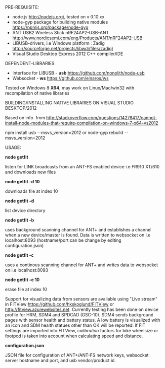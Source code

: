 PRE-REQUISITE:

  - node.js http://nodejs.org/, tested on v 0.10.xx
  - node-gyp package for building native modules https://npmjs.org/package/node-gyp
  - ANT USB2 Wireless Stick nRF24AP2-USB-ANT http://www.nordicsemi.com/eng/Products/ANT/nRF24AP2-USB
  - LIBUSB-drivers, i.e Windows platform : Zadig http://sourceforge.net/projects/libwdi/files/zadig/
  - Visual Studio Desktop Express 2012 C++ compiler/IDE
  
DEPENDENT-LIBRARIES

  - Interface for LIBUSB - <b>usb</b> https://github.com/nonolith/node-usb
  - Websocket - <b>ws</b> https://github.com/einaros/ws
  
Tested on Windows 8 <b>X64</b>, may work on Linux/Mac/win32 with recompilation of native libraries

BUILDING/INSTALLING NATIVE LIBRARIES ON VISUAL STUDIO DESKTOP/2012

Based on info. from http://stackoverflow.com/questions/14278417/cannot-install-node-modules-that-require-compilation-on-windows-7-x64-vs2012

npm install usb --msvs_version=2012
or
node-gyp rebuild --msvs_version=2012

USAGE:

<b>node getfit</b> 

  listen for LINK broadcasts from an ANT-FS enabled device i.e FR910 XT/610 and downloads new files
  
<b>node getfit -d 10</b>

  downloads file at index 10
  
<b>node getfit -d</b> 

  list device directory
  
<b>node getfit -b</b>

  uses background scanning channel for ANT+ and establishes a channel when a new device/master is found. Data is written to websocket
  on i.e localhost:8093 (hostname/port can be change by editing configuration.json)
  
<b>node getfit -c</b>

  uses a continous scanning channel for ANT+ and writes data to websocket on i.e localhost:8093
  
<b>node getfit -e 10</b>

  erase file at index 10
  
Support for visualizing data from sensors are available using "Live stream" in FITView https://github.com/hkskoglund/FITView or http://fitview.azurewebsites.net.
Currently testing has been done on device profile for HRM, SDM4 and SPDCAD (GSC-10). SDM4 sends background pages with
sensor health and battery status. A low battery is visualized with an icon and SDM health statues other than OK will be
reported. If FIT settings are imported into FITView, <i>calibration</i> factors for bike wheelsize or footpod is taken into account
when calculating speed and distance.

<b>configuration.json</b>

JSON file for configuration of ANT+/ANT-FS network keys, websocket server hostname and port, and usb vendor/product id.
